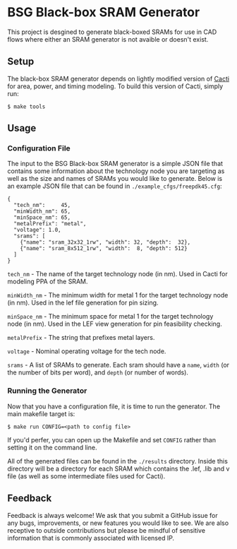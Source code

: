 # BSG Black-box SRAM Generator

This project is desgined to generate black-boxed SRAMs for use in CAD flows
where either an SRAM generator is not avaible or doesn't exist.

## Setup

The black-box SRAM generator depends on lightly modified version of
[Cacti](https://github.com/HewlettPackard/cacti) for area, power, and timing
modeling. To build this version of Cacti, simply run:

```
$ make tools
```

## Usage

### Configuration File

The input to the BSG Black-box SRAM generator is a simple JSON file that
contains some information about the technology node you are targeting as well
as the size and names of SRAMs you would like to generate. Below is an example
JSON file that can be found in `./example_cfgs/freepdk45.cfg`:

```
{
  "tech_nm":     45,
  "minWidth_nm": 65,
  "minSpace_nm": 65,
  "metalPrefix": "metal",
  "voltage": 1.0,
  "srams": [
    {"name": "sram_32x32_1rw", "width": 32, "depth":  32},
    {"name": "sram_8x512_1rw", "width":  8, "depth": 512}
  ]
}
```

`tech_nm` - The name of the target technology node (in nm). Used in Cacti for
modeling PPA of the SRAM.

`minWidth_nm` - The minimum width for metal 1 for the target technology node
(in nm). Used in the lef file generation for pin sizing.

`minSpace_nm` - The minimum space for metal 1 for the target technology node
(in nm). Used in the LEF view generation for pin feasibility checking.

`metalPrefix` - The string that prefixes metal layers.

`voltage` - Nominal operating voltage for the tech node.

`srams` - A list of SRAMs to generate. Each sram should have a `name`, `width`
(or the number of bits per word), and `depth` (or number of words). 


### Running the Generator

Now that you have a configuration file, it is time to run the generator. The
main makefile target is:

```
$ make run CONFIG=<path to config file>
```

If you'd perfer, you can open up the Makefile and set `CONFIG` rather than
setting it on the command line.

All of the generated files can be found in the `./results` directory. Inside
this directory will be a directory for each SRAM which contains the .lef, .lib
and v file (as well as some intermediate files used for Cacti).

## Feedback

Feedback is always welcome! We ask that you submit a GitHub issue for any bugs,
improvements, or new features you would like to see. We are also receptive to
outside contributions but please be mindful of sensitive information that is
commonly associated with licensed IP.

